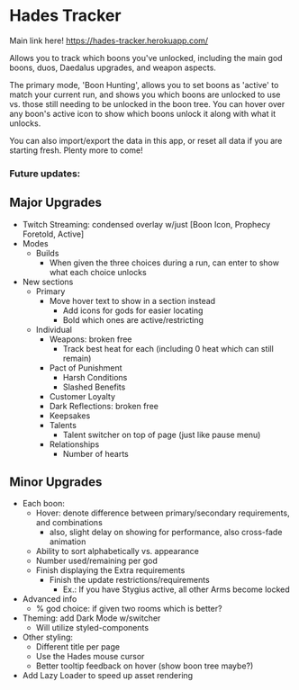 # Hades Tracker

Main link here! https://hades-tracker.herokuapp.com/

Allows you to track which boons you've unlocked, including the main god boons, duos, Daedalus upgrades, and weapon aspects.

The primary mode, 'Boon Hunting', allows you to set boons as 'active' to match your current run, and shows you which boons are unlocked to use vs. those still needing to be unlocked in the boon tree. You can hover over any boon's active icon to show which boons unlock it along with what it unlocks.

You can also import/export the data in this app, or reset all data if you are starting fresh. Plenty more to come!

### Future updates:

## Major Upgrades

* Twitch Streaming: condensed overlay w/just [Boon Icon, Prophecy Foretold, Active]
* Modes
  * Builds
    * When given the three choices during a run, can enter to show what each choice unlocks
* New sections
  * Primary
    * Move hover text to show in a section instead
      * Add icons for gods for easier locating
      * Bold which ones are active/restricting
  * Individual
    * Weapons: broken free
      * Track best heat for each (including 0 heat which can still remain)
    * Pact of Punishment
      * Harsh Conditions
      * Slashed Benefits
    * Customer Loyalty
    * Dark Reflections: broken free
    * Keepsakes
    * Talents
      * Talent switcher on top of page (just like pause menu)
    * Relationships
      * Number of hearts

## Minor Upgrades

* Each boon:
  * Hover: denote difference between primary/secondary requirements, and combinations
    * also, slight delay on showing for performance, also cross-fade animation
  * Ability to sort alphabetically vs. appearance
  * Number used/remaining per god
  * Finish displaying the Extra requirements
    * Finish the update restrictions/requirements
      * Ex.: If you have Stygius active, all other Arms become locked
* Advanced info
  * % god choice: if given two rooms which is better?
* Theming: add Dark Mode w/switcher
  * Will utilize styled-components
* Other styling:
  * Different title per page
  * Use the Hades mouse cursor
  * Better tooltip feedback on hover (show boon tree maybe?)
* Add Lazy Loader to speed up asset rendering
